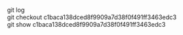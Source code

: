 git log   
git checkout c1baca138dced8f9909a7d38f0f491ff3463edc3  
git show c1baca138dced8f9909a7d38f0f491ff3463edc3  
